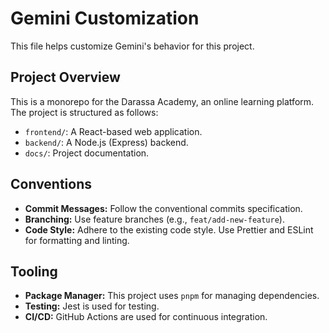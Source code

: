 # Gemini Customization

This file helps customize Gemini's behavior for this project.

## Project Overview

This is a monorepo for the Darassa Academy, an online learning platform. The project is structured as follows:

- `frontend/`: A React-based web application.
- `backend/`: A Node.js (Express) backend.
- `docs/`: Project documentation.

## Conventions

- **Commit Messages:** Follow the conventional commits specification.
- **Branching:** Use feature branches (e.g., `feat/add-new-feature`).
- **Code Style:** Adhere to the existing code style. Use Prettier and ESLint for formatting and linting.

## Tooling

- **Package Manager:** This project uses `pnpm` for managing dependencies.
- **Testing:** Jest is used for testing.
- **CI/CD:** GitHub Actions are used for continuous integration.
